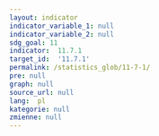 ```yaml
---
layout: indicator
indicator_variable_1: null
indicator_variable_2: null
sdg_goal: 11
indicator:  11.7.1
target_id:  '11.7.1'
permalink: /statistics_glob/11-7-1/
pre: null
graph: null
source_url: null
lang:  pl
kategorie: null
zmienne: null
---
```

